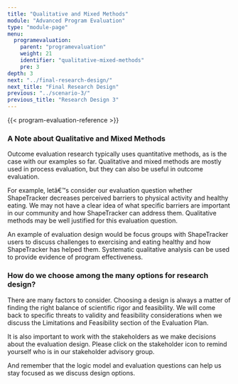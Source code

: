 ```yaml
---
title: "Qualitative and Mixed Methods"
module: "Advanced Program Evaluation"
type: "module-page"
menu:
  programevaluation:
    parent: "programevaluation"
    weight: 21
    identifier: "qualitative-mixed-methods"
    pre: 3
depth: 3
next: "../final-research-design/"
next_title: "Final Research Design"
previous: "../scenario-3/"
previous_title: "Research Design 3"
---
```

<div class="programevaluation">

{{< program-evaluation-reference >}}

<div class="pageblock clearfix"><h3>A Note about
    Qualitative and Mixed Methods</h3>
<p>Outcome evaluation research typically uses quantitative
    methods, as is the case with our examples so far. Qualitative and mixed methods
    are mostly used in process evaluation, but they can also be useful in outcome
    evaluation. </p>
<p>For example, letâ€™s consider our evaluation question whether
    ShapeTracker decreases perceived barriers to physical activity and healthy
    eating. We may not have a clear idea of what specific barriers are important in
    our community and how ShapeTracker can address them. Qualitative methods may be
    well justified for this evaluation question. </p>
<p>An example of evaluation design would be focus groups with
    ShapeTracker users to discuss challenges to exercising and eating healthy and how
    ShapeTracker has helped them. Systematic qualitative analysis can be used to
    provide evidence of program effectiveness.</p>
<h3>How do we choose
    among the many options for research design?</h3>
<p>There are many factors to consider. Choosing a design is
    always a matter of finding the right balance of scientific rigor and
    feasibility. We will come back to specific threats to validity and feasibility
    considerations when we discuss the Limitations and Feasibility section of the
    Evaluation Plan.</p>
<p>It is also important to work with the stakeholders as we
    make decisions about the evaluation design. Please click on the stakeholder
    icon to remind yourself who is in our stakeholder advisory group.</p>
<p>And remember that the logic model and evaluation questions
    can help us stay focused as we discuss design options.</p>
</div></div>